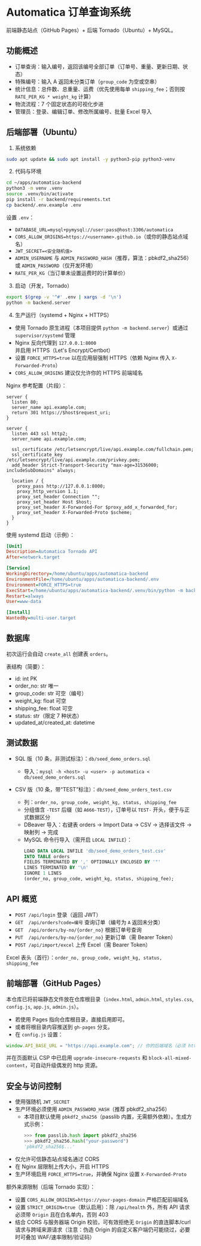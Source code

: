 # Automatica 订单查询系统

前端静态站点（GitHub Pages）+ 后端 Tornado（Ubuntu）+ MySQL。

## 功能概述

- 订单查询：输入编号，返回该编号全部订单（订单号、重量、更新日期、状态）
- 特殊编号：输入 A 返回未分类订单（`group_code` 为空或空串）
- 统计信息：总件数、总重量、运费（优先使用每单 `shipping_fee`；否则按 `RATE_PER_KG * weight_kg` 计算）
- 物流流程：7 个固定状态的可视化步进
- 管理员：登录、编辑订单、修改所属编号、批量 Excel 导入

## 后端部署（Ubuntu）

1) 系统依赖

```bash
sudo apt update && sudo apt install -y python3-pip python3-venv
```

2) 代码与环境

```bash
cd ~/apps/automatica-backend
python3 -m venv .venv
source .venv/bin/activate
pip install -r backend/requirements.txt
cp backend/.env.example .env
```

设置 `.env`：

- `DATABASE_URL=mysql+pymysql://user:pass@host:3306/automatica`
- `CORS_ALLOW_ORIGINS=https://<username>.github.io`（或你的静态站点域名）
- `JWT_SECRET=<安全随机值>`
- `ADMIN_USERNAME` 与 `ADMIN_PASSWORD_HASH`（推荐，算法：pbkdf2_sha256）或 `ADMIN_PASSWORD`（仅开发环境）
- `RATE_PER_KG`（当订单未设置运费时的计算单价）

3) 启动（开发，Tornado）

```bash
export $(grep -v '^#' .env | xargs -d '\n')
python -m backend.server
```

4) 生产运行（systemd + Nginx + HTTPS）

- 使用 Tornado 原生进程（本项目提供 `python -m backend.server`）或通过 `supervisor/systemd` 管理
- Nginx 反向代理到 `127.0.0.1:8000` 并启用 HTTPS（Let's Encrypt/Certbot）
- 设置 `FORCE_HTTPS=true` 以在应用层强制 HTTPS（依赖 Nginx 传入 `X-Forwarded-Proto`）
- `CORS_ALLOW_ORIGINS` 建议仅允许你的 HTTPS 前端域名

Nginx 参考配置（片段）：

```nginx
server {
  listen 80;
  server_name api.example.com;
  return 301 https://$host$request_uri;
}

server {
  listen 443 ssl http2;
  server_name api.example.com;

  ssl_certificate /etc/letsencrypt/live/api.example.com/fullchain.pem;
  ssl_certificate_key /etc/letsencrypt/live/api.example.com/privkey.pem;
  add_header Strict-Transport-Security "max-age=31536000; includeSubDomains" always;

  location / {
    proxy_pass http://127.0.0.1:8000;
    proxy_http_version 1.1;
    proxy_set_header Connection "";
    proxy_set_header Host $host;
    proxy_set_header X-Forwarded-For $proxy_add_x_forwarded_for;
    proxy_set_header X-Forwarded-Proto $scheme;
  }
}
```

使用 systemd 启动（示例）：

```ini
[Unit]
Description=Automatica Tornado API
After=network.target

[Service]
WorkingDirectory=/home/ubuntu/apps/automatica-backend
EnvironmentFile=/home/ubuntu/apps/automatica-backend/.env
Environment=FORCE_HTTPS=true
ExecStart=/home/ubuntu/apps/automatica-backend/.venv/bin/python -m backend.server
Restart=always
User=www-data

[Install]
WantedBy=multi-user.target
```

## 数据库

初次运行会自动 `create_all` 创建表 `orders`。

表结构（简要）：

- id: int PK
- order_no: str 唯一
- group_code: str 可空（编号）
- weight_kg: float 可空
- shipping_fee: float 可空
- status: str（限定 7 种状态）
- updated_at/created_at: datetime

## 测试数据

- SQL 版（10 条，非测试标注）：`db/seed_demo_orders.sql`
  - 导入：`mysql -h <host> -u <user> -p automatica < db/seed_demo_orders.sql`

- CSV 版（10 条，带“TEST”标注）：`db/seed_demo_orders_test.csv`
  - 列：`order_no, group_code, weight_kg, status, shipping_fee`
  - 分组值含 `-TEST` 后缀（如 `A666-TEST`），订单号以 `TEST-` 开头，便于与正式数据区分
  - DBeaver 导入：右键表 orders → Import Data → CSV → 选择该文件 → 映射列 → 完成
  - MySQL 命令行导入（需开启 `LOCAL INFILE`）：
    ```sql
    LOAD DATA LOCAL INFILE 'db/seed_demo_orders_test.csv'
    INTO TABLE orders
    FIELDS TERMINATED BY ',' OPTIONALLY ENCLOSED BY '"'
    LINES TERMINATED BY '\n'
    IGNORE 1 LINES
    (order_no, group_code, weight_kg, status, shipping_fee);
    ```

## API 概览

- `POST /api/login` 登录（返回 JWT）
- `GET  /api/orders?code=编号` 查询订单（编号为 `A` 返回未分类）
- `GET  /api/orders/by-no/{order_no}` 根据订单号查询
- `PUT  /api/orders/by-no/{order_no}` 更新订单（需 Bearer Token）
- `POST /api/import/excel` 上传 Excel（需 Bearer Token）

Excel 表头（首行）：`order_no, group_code, weight_kg, status, shipping_fee`

## 前端部署（GitHub Pages）

本仓库已将前端静态文件放在仓库根目录（`index.html`, `admin.html`, `styles.css`, `config.js`, `app.js`, `admin.js`）。

- 若使用 Pages 指向仓库根目录，直接启用即可。
- 或者将根目录内容推送到 `gh-pages` 分支。
- 在 `config.js` 设置：

```js
window.API_BASE_URL = "https://api.example.com"; // 你的后端域名（必须 https）
```

并在页面默认 CSP 中已启用 `upgrade-insecure-requests` 和 `block-all-mixed-content`，可自动升级偶发的 http 资源。

## 安全与访问控制

- 使用强随机 `JWT_SECRET`
- 生产环境必须使用 `ADMIN_PASSWORD_HASH`（推荐 pbkdf2_sha256）
  - 本项目默认使用 `pbkdf2_sha256`（passlib 内置，无需额外依赖）。生成方式示例：
    ```python
    >>> from passlib.hash import pbkdf2_sha256
    >>> pbkdf2_sha256.hash("your-password")
    'pbkdf2_sha256$...'
    ```
- 仅允许可信静态站点域名通过 CORS
- 在 Nginx 层限制上传大小，开启 HTTPS
- 生产环境启用 `FORCE_HTTPS=true`，并确保 Nginx 设置 `X-Forwarded-Proto`

额外来源限制（后端 Tornado 实现）：
- 设置 `CORS_ALLOW_ORIGINS=https://your-pages-domain` 严格匹配前端域名
- 设置 `STRICT_ORIGIN=true`（默认启用）：除 `/api/health` 外，所有 API 请求必须带 `Origin` 且在白名单内，否则 403
- 结合 CORS 与服务器端 Origin 校验，可有效拒绝无 `Origin` 的直连脚本/curl 请求与跨域来源请求（注意：伪造 Origin 的自定义客户端仍可能绕过，必要时可叠加 WAF/速率限制/验证码）
